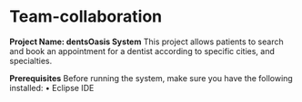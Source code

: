 # Team-collaboration

**Project Name: dentsOasis System**
This project allows patients to search and book an appointment for a dentist according to specific cities, and specialties.

**Prerequisites**
Before running the system, make sure you have the following installed:
•	Eclipse IDE
